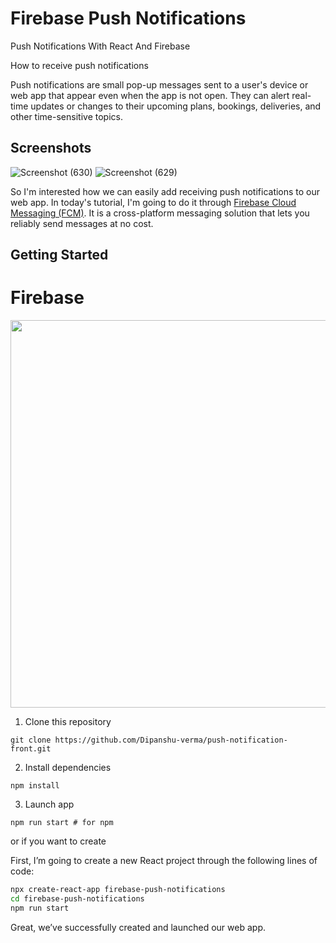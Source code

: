 
# Firebase Push Notifications

Push Notifications With React And Firebase

How to receive push notifications

Push notifications are small pop-up messages sent to a user's device or web app that appear even when the app is not open. They can alert real-time updates or changes to their upcoming plans, bookings, deliveries, and other time-sensitive topics. 

## Screenshots
![Screenshot (630)](https://github.com/shivamcalis1998/push-notifications/assets/114653221/a0a7d945-90f0-42a9-b734-6acfff13aafb)
![Screenshot (629)](https://github.com/shivamcalis1998/push-notifications/assets/114653221/6fa90abe-4673-436d-8d5c-b2a28a806f33)



So I'm interested how we can easily add receiving push notifications to our web app. In today's tutorial, I'm going to do it through [Firebase Cloud Messaging (FCM)](https://firebase.google.com/products/cloud-messaging?gclid=Cj0KCQjw4omaBhDqARIsADXULuXjc3usXl7wxVaW_mdNdiv6CLc5p_lCc7Atsz_V6Icjg62Atj5WLmkaAqmKEALw_wcB&gclsrc=aw.ds). It is a cross-platform messaging solution that lets you reliably send messages at no cost.

## Getting Started
# Firebase
<p align="center">
  <img width="620px"src="https://raw.githubusercontent.com/Gapur/firebase-push-notifications/main/src/assets/logo.png">
</p>

1. Clone this repository
```
git clone https://github.com/Dipanshu-verma/push-notification-front.git
```
2. Install dependencies
```
npm install
```
3. Launch app
```
npm run start # for npm
```

or if you want to create

First, I’m going to create a new React project through the following lines of code:

```sh
npx create-react-app firebase-push-notifications
cd firebase-push-notifications
npm run start
```

Great, we’ve successfully created and launched our web app.
